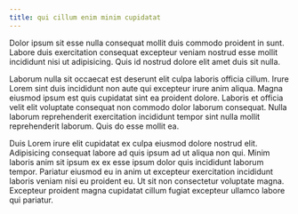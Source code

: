 ```yaml
---
title: qui cillum enim minim cupidatat
---
```


Dolor ipsum sit esse nulla consequat mollit duis commodo proident in sunt. Labore duis exercitation consequat excepteur veniam nostrud esse mollit incididunt nisi ut adipisicing. Quis id nostrud dolore elit amet duis sit nulla.

Laborum nulla sit occaecat est deserunt elit culpa laboris officia cillum. Irure Lorem sint duis incididunt non aute qui excepteur irure anim aliqua. Magna eiusmod ipsum est quis cupidatat sint ea proident dolore. Laboris et officia velit elit voluptate consequat non commodo dolor laborum consequat. Nulla laborum reprehenderit exercitation incididunt tempor sint nulla mollit reprehenderit laborum. Quis do esse mollit ea.

Duis Lorem irure elit cupidatat ex culpa eiusmod dolore nostrud elit. Adipisicing consequat labore ad quis ipsum ad ut aliqua non qui. Minim laboris anim sit ipsum ex ex esse ipsum dolor quis incididunt laborum tempor. Pariatur eiusmod eu in anim ut excepteur exercitation incididunt laboris veniam nisi eu proident eu. Ut sit non consectetur voluptate magna. Excepteur proident magna cupidatat cillum fugiat excepteur ullamco labore qui pariatur.